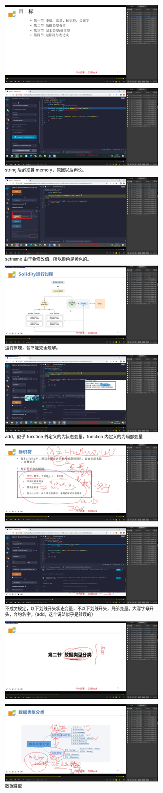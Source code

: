 ![](./img/2022-01-03-21-36-12.png)

![](./img/2022-01-03-21-42-11.png)
string 后必须接 memory，原因以后再说。

![](./img/2022-01-03-21-46-09.png)
setname 由于会修改值，所以颜色是黄色的。

![](./img/2022-01-03-21-47-54.png)
运行原理，暂不能完全理解。

![](./img/2022-01-03-21-54-47.png)
add，似乎 function 外定义的为状态变量，function 内定义的为局部变量

![](./img/2022-01-03-21-56-02.png)

![](./img/2022-01-03-21-57-58.png)
不成文规定，以下划线开头状态变量，不以下划线开头，局部变量。大写字母开头，合约名字。（add，这个说法似乎是错误的）

![](./img/2022-01-03-22-00-34.png)

![](./img/2022-01-03-22-01-50.png)
数据类型

